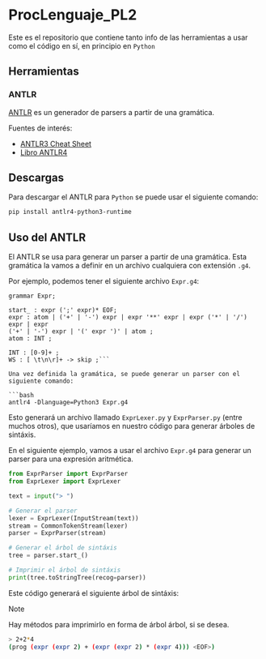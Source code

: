 # ProcLenguaje_PL2

Este es el repositorio que contiene tanto info de las herramientas a usar como
el código en sí, en principio en `Python`

## Herramientas

### ANTLR

[ANTLR](https://www.antlr.org/) es un generador de parsers a partir de una gramática.

Fuentes de interés:

* [ANTLR3 Cheat Sheet](https://theantlrguy.atlassian.net/wiki/spaces/ANTLR3/pages/2687036/ANTLR+Cheat+Sheet)
* [Libro ANTLR4](https://github.com/Monarch510/antlr-v4/blob/master/The%20Definitive%20ANTLR%204%20Reference%2C%202nd%20Edition.pdf)

## Descargas

Para descargar el ANTLR para `Python` se puede usar el siguiente comando:

```bash
pip install antlr4-python3-runtime
```

## Uso del ANTLR

El ANTLR se usa para generar un parser a partir de una gramática.
Esta gramática la vamos a definir en un archivo cualquiera con extensión `.g4`.

Por ejemplo, podemos tener el siguiente archivo `Expr.g4`:

```antlr
grammar Expr;

start_ : expr (';' expr)* EOF;
expr : atom | ('+' | '-') expr | expr '**' expr | expr ('*' | '/') expr | expr
('+' | '-') expr | '(' expr ')' | atom ;
atom : INT ;

INT : [0-9]+ ;
WS : [ \t\n\r]+ -> skip ;```

Una vez definida la gramática, se puede generar un parser con el siguiente comando:

```bash
antlr4 -Dlanguage=Python3 Expr.g4
```

Esto generará un archivo llamado `ExprLexer.py` y `ExprParser.py` (entre muchos otros),
que usaríamos en nuestro código para generar árboles de sintáxis.

En el siguiente ejemplo, vamos a usar el archivo `Expr.g4` para generar un parser
para una expresión aritmética.

```python
from ExprParser import ExprParser
from ExprLexer import ExprLexer

text = input("> ")

# Generar el parser
lexer = ExprLexer(InputStream(text))
stream = CommonTokenStream(lexer)
parser = ExprParser(stream)

# Generar el árbol de sintáxis
tree = parser.start_()

# Imprimir el árbol de sintáxis
print(tree.toStringTree(recog=parser))
```

Este código generará el siguiente árbol de sintáxis:

> [!NOTE]
> Hay métodos para imprimirlo en forma de árbol árbol, si se desea.

```bash
> 2+2*4
(prog (expr (expr 2) + (expr (expr 2) * (expr 4))) <EOF>)
```
